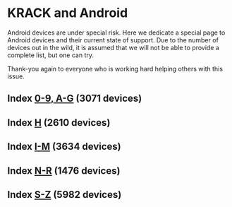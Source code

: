 # KRACK and Android

Android devices are under special risk. Here we dedicate a special page to Android devices and their current state of support. Due to the number of devices out in the wild, it is assumed that we will not be able to provide a complete list, but one can try.

Thank-you again to everyone who is working hard helping others with this issue.

## Index [0-9, A-G](/ANDROID_0-G.md) (3071 devices)
## Index [H](/ANDROID_H.md) (2610 devices)
## Index [I-M](/ANDROID_I-M.md) (3634 devices)
## Index [N-R](/ANDROID_N-R.md) (1476 devices)
## Index [S-Z](/ANDROID_S-Z.md) (5982 devices)

